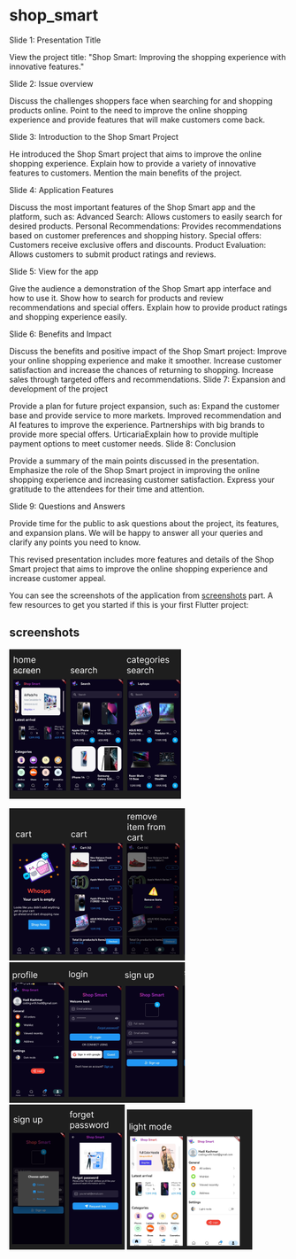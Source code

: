 # shop_smart

Slide 1: Presentation Title

View the project title: "Shop Smart: Improving the shopping experience with innovative features."

Slide 2: Issue overview

Discuss the challenges shoppers face when searching for and shopping products online.
Point to the need to improve the online shopping experience and provide features that will make customers come back.

Slide 3: Introduction to the Shop Smart Project

He introduced the Shop Smart project that aims to improve the online shopping experience.
Explain how to provide a variety of innovative features to customers.
Mention the main benefits of the project.

Slide 4: Application Features

Discuss the most important features of the Shop Smart app and the platform, such as:
Advanced Search: Allows customers to easily search for desired products.
Personal Recommendations: Provides recommendations based on customer preferences and shopping history.
Special offers: Customers receive exclusive offers and discounts.
Product Evaluation: Allows customers to submit product ratings and reviews.

Slide 5: View for the app

Give the audience a demonstration of the Shop Smart app interface and how to use it.
Show how to search for products and review recommendations and special offers.
Explain how to provide product ratings and shopping experience easily.

Slide 6: Benefits and Impact

Discuss the benefits and positive impact of the Shop Smart project:
Improve your online shopping experience and make it smoother.
Increase customer satisfaction and increase the chances of returning to shopping.
Increase sales through targeted offers and recommendations.
Slide 7: Expansion and development of the project

Provide a plan for future project expansion, such as:
Expand the customer base and provide service to more markets.
Improved recommendation and AI features to improve the experience.
Partnerships with big brands to provide more special offers.
UrticariaExplain how to provide multiple payment options to meet customer needs.
Slide 8: Conclusion

Provide a summary of the main points discussed in the presentation.
Emphasize the role of the Shop Smart project in improving the online shopping experience and increasing customer satisfaction.
Express your gratitude to the attendees for their time and attention.

Slide 9: Questions and Answers

Provide time for the public to ask questions about the project, its features, and expansion plans.
We will be happy to answer all your queries and clarify any points you need to know.

This revised presentation includes more features and details of the Shop Smart project that aims to improve the online shopping experience and increase customer appeal.


You can see the screenshots of the application from [screenshots](#screenshots) part.
A few resources to get you started if this is your first Flutter project:

## screenshots

![](screenshots/screen(1).png)

![](screenshots/screen(2).png)
![](screenshots/screen(3).png)
![](screenshots/screen(4).png)
![](screenshots/screen(5).png)


